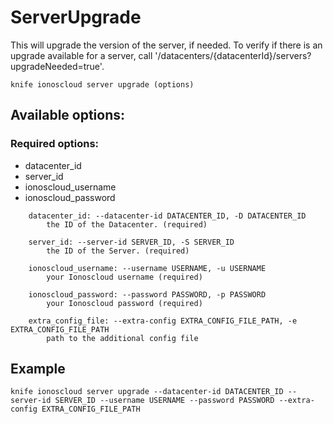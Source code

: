 # ServerUpgrade

This will upgrade the version of the server, if needed. To verify if there is an upgrade available for a server, call '/datacenters/{datacenterId}/servers?upgradeNeeded=true'.

```text
knife ionoscloud server upgrade (options)
```

## Available options:

### Required options:

* datacenter\_id
* server\_id
* ionoscloud\_username
* ionoscloud\_password

```text
    datacenter_id: --datacenter-id DATACENTER_ID, -D DATACENTER_ID
        the ID of the Datacenter. (required)

    server_id: --server-id SERVER_ID, -S SERVER_ID
        the ID of the Server. (required)

    ionoscloud_username: --username USERNAME, -u USERNAME
        your Ionoscloud username (required)

    ionoscloud_password: --password PASSWORD, -p PASSWORD
        your Ionoscloud password (required)

    extra_config_file: --extra-config EXTRA_CONFIG_FILE_PATH, -e EXTRA_CONFIG_FILE_PATH
        path to the additional config file

```
## Example

```text
knife ionoscloud server upgrade --datacenter-id DATACENTER_ID --server-id SERVER_ID --username USERNAME --password PASSWORD --extra-config EXTRA_CONFIG_FILE_PATH
```

